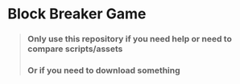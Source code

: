 <html>  
    <body>
        <h1>Block Breaker Game</h1>
        <blockquote>
            <h3>Only use this repository if you need help or need to compare scripts/assets</h3>
            <h3>Or if you need to download something</h3>
        </blockquote>
    </body>
</html>
